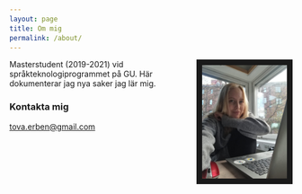 ```yaml
---
layout: page
title: Om mig
permalink: /about/
---
```


<img style="float: right;" src="/images/profilbild_labb.jpeg" width="30%" height="30%" border="10">

Masterstudent (2019-2021) vid språkteknologiprogrammet på GU. Här dokumenterar jag nya saker jag lär mig.

### Kontakta mig

[tova.erben@gmail.com](mailto:tova.erben@gmail.com)
